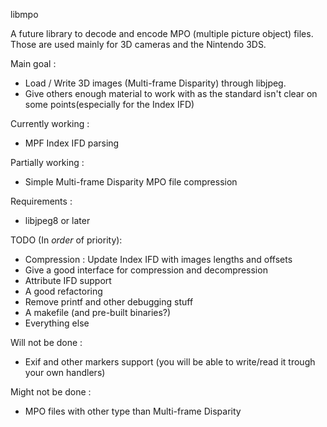 libmpo

A future library to decode and encode MPO (multiple picture object) files.
Those are used mainly for 3D cameras and the Nintendo 3DS.


Main goal :
- Load / Write 3D images (Multi-frame Disparity) through libjpeg.
- Give others enough material to work with as the standard isn't clear on some points(especially for the Index IFD)


Currently working :
- MPF Index IFD parsing

Partially working :

- Simple Multi-frame Disparity MPO file compression


Requirements :
- libjpeg8 or later


TODO (In *order* of priority):
- Compression : Update Index IFD with images lengths and offsets
- Give a good interface for compression and decompression
- Attribute IFD support
- A good refactoring
- Remove printf and other debugging stuff
- A makefile (and pre-built binaries?)
- Everything else


Will not be done :
- Exif and other markers support (you will be able to write/read it trough your own handlers)

Might not be done :
- MPO files with other type than Multi-frame Disparity